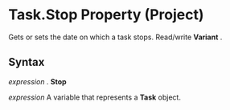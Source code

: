 
# Task.Stop Property (Project)

Gets or sets the date on which a task stops. Read/write  **Variant** .


## Syntax

 _expression_ . **Stop**

 _expression_ A variable that represents a **Task** object.

